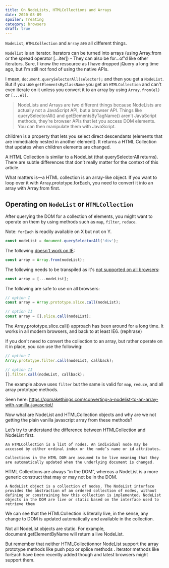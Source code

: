 ```yaml
---
title: On NodeLists, HTMLCollections and Arrays
date: 2020-03-09
spoiler: Treating
category: browsers
draft: true
---
```


`NodeList`, `HTMLCollection` and `Array` are all different things.

`Nodelist` is an iterator. Iterators can be turned into arrays (using Array.from or the spread
operator \[...iter\]) - They can also be for...of'd like other iterators. Sure, I know the ressource
as I have dropped jQuery a long time ago, but I'm still not fond of using the native APIs.

I mean, `document.querySelectorAll(selector);` and then you get a `NodeList`. But if you use
`getElementsByClassName` you get an `HTMLCollection` and can't even iterate on it unless you convert
it to an array by using `Array.from(el)` or `[...el]`.

> NodeLists and Arrays are two different things because NodeLists are actually not a JavaScript API,
> but a browser API. Things like querySelectorAll() and getElementsByTagName() aren’t JavaScript
> methods, they’re browser APIs that let you access DOM elements. You can then manipulate them with
> JavaScript.

children is a property that lets you select direct descendants (elements that are immediately nested
in another element). It returns a HTML Collection that updates when children elements are changed.

A HTML Collection is similar to a NodeList (that querySelectorAll returns). There are subtle
differences that don’t really matter for the context of this article.

What matters is—a HTML collection is an array-like object. If you want to loop over it with
Array.prototype.forEach, you need to convert it into an array with Array.from first.

## Operating on `NodeList` or `HTMLCollection`

After querying the DOM for a collection of elements, you might want to operate on them by using
methods such as `map`, `filter`, `reduce`.

Note: `forEach` is readily available on X but not on Y.

```js
const nodeList = document.querySelectorAll('div');
```

The following
[doesn't work on IE](https://developer.mozilla.org/en-US/docs/Web/JavaScript/Reference/Global_Objects/Array/from#Browser_compatibility):

```js
const array = Array.from(nodeList);
```

The following needs to be transpiled as it's
[not supported on all browsers](https://developer.mozilla.org/en-US/docs/Web/JavaScript/Reference/Operators/Spread_syntax#Browser_compatibility):

```js
const array = [...nodeList];
```

The following are safe to use on all browsers:

```js
// option I
const array = Array.prototype.slice.call(nodeList);

// option II
const array = [].slice.call(nodeList);
```

The Array.prototype.slice.call() approach has been around for a long time. It works in all modern
browsers, and back to at least IE6. (rephrase)

If you don't need to convert the collection to an array, but rather operate on it in place, you can
use the following:

```js
// option I
Array.prototype.filter.call(nodeList, callback);

// option II
[].filter.call(nodeList, callback);
```

The example above uses `filter` but the same is valid for `map`, `reduce`, and all array prototype
methods.

Seen here: https://gomakethings.com/converting-a-nodelist-to-an-array-with-vanilla-javascript/

Now what are NodeList and HTMLCollection objects and why are we not getting the plain vanilla
javascript array from these methods?

Let’s try to understand the difference between HTMLCollection and NodeList first.

    An HTMLCollection is a list of nodes. An individual node may be accessed by either ordinal index or the node’s name or id attributes.

    Collections in the HTML DOM are assumed to be live meaning that they are automatically updated when the underlying document is changed.

HTML Collections are always “in the DOM”, whereas a NodeList is a more generic construct that may or
may not be in the DOM.

    A NodeList object is a collection of nodes. The NodeList interface provides the abstraction of an ordered collection of nodes, without defining or constraining how this collection is implemented. NodeList objects in the DOM are live or static based on the interface used to retrieve them

We can see that the HTMLCollection is literally live, in the sense, any change to DOM is updated
automatically and available in the collection.

Not all NodeList objects are static. For example, document.getElementByName will return a live
NodeList.

But remember that neither HTMLCollectionnor NodeList support the array prototype methods like push
pop or splice methods . Iterator methods like forEach have been recently added though and latest
browsers might support them.
